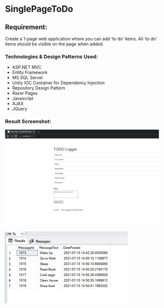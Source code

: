 # SinglePageToDo

## Requirement:

Create a 1-page web application where you can add ‘to do’ items. All ‘to do’ items should be visible on the page when added.

### Technologies & Design Patterns Used:

* ASP.NET MVC
* Entity Framework 
* MS SQL Server
* Unity IOC Container for Dependency Injection
* Repository Design Pattern
* Razer Pages
* Javascript
* AJAX
* JQuery

### Result Screenshot:

![alt text](https://github.com/Panth-Shah/SinglePageToDo/blob/master/TODOScreenshot.PNG)

![alt text](https://github.com/Panth-Shah/SinglePageToDo/blob/master/TODODbEntires.PNG)

